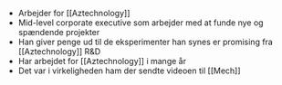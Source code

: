 * Arbejder for [[Aztechnology]]
* Mid-level corporate executive som arbejder med at funde nye og spændende projekter
* Han giver penge ud til de eksperimenter han synes er promising fra [[Aztechnology]] R&D
* Har arbejdet for [[Aztechnology]] i mange år
* Det var i virkeligheden ham der sendte videoen til [[Mech]]

